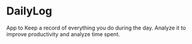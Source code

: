 # DailyLog
App to Keep a record of everything you do during the day. Analyze it to improve productivity and analyze time spent.
